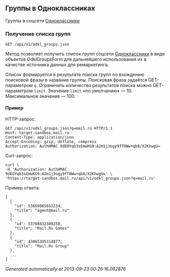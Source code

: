 ## Группы в Одноклассниках
Группы в соцсети
[Одноклассники](http://odnoklassniki.ru/)

### Получение списка групп
`GET /api/v1/odkl_groups.json`

Метод позволяет получить список групп соцсети
[Одноклассники](http://odnoklassniki.ru/) в виде объектов
OdklGroupsForm для дальнейшего использования их в качестве источника
данных для ремаркетинга.

Список формируется в результате поиска групп по вхождению поисковой фразы
в название группы. Поисковая фраза задаётся GET-параметром `q`.
Ограничить количество результатов поиска можно GET-параметром `limit`.
Значение `limit` «по умолчанию» — 10. Максимальное значение — 100.

#### Пример

HTTP-запрос:

    GET /api/v1/odkl_groups.json?q=mail.ru HTTP/1.1
    Host: target-sandbox.mail.ru
    Content-Type: application/json
    Accept-Encoding: gzip, deflate, compress
    Authorization: AuthHMAC 9dEOYqb3sEmwKG9:A2m1j3ogy9fT0Ww+qb8/X2KhwgU=

Curl-запрос:

    curl \
    -H 'Authorization: AuthHMAC 9dEOYqb3sEmwKG9:A2m1j3ogy9fT0Ww+qb8/X2KhwgU=' \
    'https://target-sandbox.mail.ru/api/v1/odkl_groups.json?q=mail.ru'

Пример ответа:

    [
      {
        "id": 53669865652234,
        "title": "agent@mail.ru"
      },
      {
        "id": 53708832309250,
        "title": "Mail.Ru Games"
      },
      {
        "id": 43065395314877,
        "title": "Mail.Ru Group"
      },
      ...
    ]

*Generated automatically at 2013-09-23 00:26:16.062876*